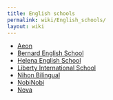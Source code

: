 ```yaml
---
title: English schools
permalink: wiki/English_schools/
layout: wiki
---
```


-   [ Aeon](http://www.aeonet.com "wikilink")
-   [ Bernard English School](http://www.bernard.co.jp "wikilink")
-   [ Helena English School](http://www.helena-japan.com "wikilink")
-   [ Liberty International
    School](http://www2.accsnet.ne.jp/~liberty "wikilink")
-   [ Nihon Bilingual](http://www.bilingual.co.jp "wikilink")
-   [ NobiNobi](http://www.nobinobi.co.jp "wikilink")
-   [ Nova](http://www.nova.ne.jp "wikilink")

